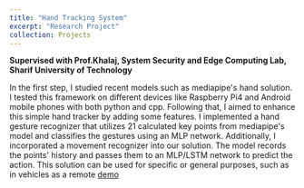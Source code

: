 ```yaml
---
title: "Hand Tracking System"
excerpt: "Research Project"
collection: Projects
---
```



<b> Supervised with Prof.Khalaj, System Security and Edge Computing Lab, Sharif University of Technology </b>

In the first step, I studied recent models such as mediapipe's hand solution.
I tested this framework on different devices like Raspberry Pi4 and Android mobile phones with both python and cpp.
Following that, I aimed to enhance this simple hand tracker by adding some features. 
I implemented a hand gesture recognizer that utilizes 21 calculated key points from mediapipe's model and classifies the gestures using an MLP network.
Additionally, I incorporated a movement recognizer into our solution.
The model records the points' history and passes them to an MLP/LSTM network to predict the action. 
This solution can be used for specific or general purposes, such as in vehicles as a remote
[demo](https://github.com/farhad-99/hand-gesture-movement-recognition)


